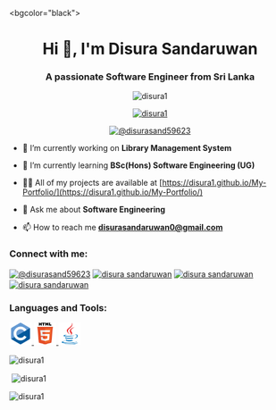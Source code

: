 <bgcolor="black"> 
<h1 align="center">Hi 👋, I'm Disura Sandaruwan</h1>
<h3 align="center">A passionate Software Engineer from Sri Lanka</h3>

<p align="center"> <img src="https://komarev.com/ghpvc/?username=disura1&label=Profile%20views&color=0e75b6&style=flat" alt="disura1" /> </p>

<p align="center"> <a href="https://github.com/ryo-ma/github-profile-trophy"><img src="https://github-profile-trophy.vercel.app/?username=disura1" alt="disura1" /></a> </p>

<p align="center"> <a href="https://twitter.com/@disurasand59623" target="blank"><img src="https://img.shields.io/twitter/follow/disurasand59623?logo=twitter&style=for-the-badge" alt="@disurasand59623" /></a> </p>

- 🔭 I’m currently working on **Library Management System**

- 🌱 I’m currently learning **BSc(Hons) Software Engineering (UG)**

- 👨‍💻 All of my projects are available at [https://disura1.github.io/My-Portfolio/](https://disura1.github.io/My-Portfolio/)

- 💬 Ask me about **Software Engineering**

- 📫 How to reach me **disurasandaruwan0@gmail.com**

<h3 align="left">Connect with me:</h3>
<p align="left">
<a href="https://twitter.com/@disurasand59623" target="blank"><img align="center" src="https://raw.githubusercontent.com/rahuldkjain/github-profile-readme-generator/master/src/images/icons/Social/twitter.svg" alt="@disurasand59623" height="30" width="40" /></a>
<a href="https://linkedin.com/in/disura sandaruwan" target="blank"><img align="center" src="https://raw.githubusercontent.com/rahuldkjain/github-profile-readme-generator/master/src/images/icons/Social/linked-in-alt.svg" alt="disura sandaruwan" height="30" width="40" /></a>
<a href="https://fb.com/disura sandaruwan" target="blank"><img align="center" src="https://raw.githubusercontent.com/rahuldkjain/github-profile-readme-generator/master/src/images/icons/Social/facebook.svg" alt="disura sandaruwan" height="30" width="40" /></a>
<a href="https://instagram.com/disura sandaruwan" target="blank"><img align="center" src="https://raw.githubusercontent.com/rahuldkjain/github-profile-readme-generator/master/src/images/icons/Social/instagram.svg" alt="disura sandaruwan" height="30" width="40" /></a>
</p>

<h3 align="left">Languages and Tools:</h3>
<p align="left"> <a href="https://www.cprogramming.com/" target="_blank" rel="noreferrer"> <img src="https://raw.githubusercontent.com/devicons/devicon/master/icons/c/c-original.svg" alt="c" width="40" height="40"/> </a> <a href="https://www.w3.org/html/" target="_blank" rel="noreferrer"> <img src="https://raw.githubusercontent.com/devicons/devicon/master/icons/html5/html5-original-wordmark.svg" alt="html5" width="40" height="40"/> </a> <a href="https://www.java.com" target="_blank" rel="noreferrer"> <img src="https://raw.githubusercontent.com/devicons/devicon/master/icons/java/java-original.svg" alt="java" width="40" height="40"/> </a> </p>

<p><img align="center" src="https://github-readme-stats.vercel.app/api/top-langs?username=disura1&show_icons=true&locale=en&layout=compact" alt="disura1" /></p>

<p>&nbsp;<img align="center" src="https://github-readme-stats.vercel.app/api?username=disura1&show_icons=true&locale=en" alt="disura1" /></p>

<p><img align="center" src="https://github-readme-streak-stats.herokuapp.com/?user=disura1&" alt="disura1" /></p>

